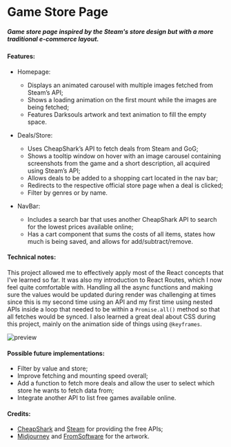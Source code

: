 # Game Store Page

##### Game store page inspired by the Steam's store design but with a more traditional e-commerce layout.

#### Features:

- Homepage:

    - Displays an animated carousel with multiple images fetched from Steam’s API;
    - Shows a loading animation on the first mount while the images are being fetched;
    - Features Darksouls artwork and text animation to fill the empty space.

- Deals/Store:

    - Uses CheapShark’s API to fetch deals from Steam and GoG;
    - Shows a tooltip window on hover with an image carousel containing screenshots from the game and a short description, all acquired using Steam’s API;
    - Allows deals to be added to a shopping cart located in the nav bar;
    - Redirects to the respective official store page when a deal is clicked;
    - Filter by genres or by name.

- NavBar:

    - Includes a search bar that uses another CheapShark API to search for the lowest prices available online;
    - Has a cart component that sums the costs of all items, states how much is being saved, and allows for add/subtract/remove.




#### Technical notes:

This project allowed me to effectively apply most of the React concepts that I’ve learned so far. It was also my introduction to React Routes, which I now feel quite comfortable with. 
Handling all the async functions and making sure the values would be updated during render was challenging at times since this is my second time using an API and my first time using nested APIs inside a loop that needed to be within a `Promise.all()` method so that all fetches would be synced. 
I also learned a great deal about CSS during this project, mainly on the animation side of things using `@keyframes`.

![preview](./src/game-store-rec4.gif)


#### Possible future implementations:

- Filter by value and store;
- Improve fetching and mounting speed overall;
- Add a function to fetch more deals and allow the user to select which store he wants to fetch data from;
- Integrate another API to list free games available online.

#### Credits:

- [CheapShark](https://cheapshark.com) and [Steam](https://steam.com) for providing the free APIs;
- [Midjourney](https://midjourney.com) and [FromSoftware](https://fromsoftware.jp) for the artwork.